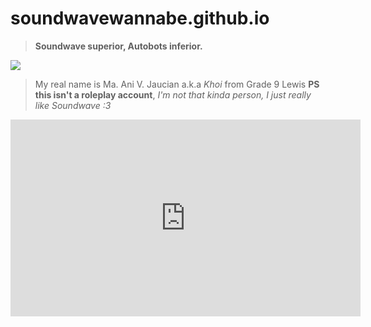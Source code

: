 # soundwavewannabe.github.io
> **Soundwave superior, Autobots inferior.**

<img src="https://encrypted-tbn0.gstatic.com/images?q=tbn:ANd9GcQxD1FKPizJeS8IHl5bV3HeZRz4SjssoOynag&usqp=CAU">





> My real name is Ma. Ani V. Jaucian a.k.a *Khoi* from Grade 9 Lewis
**PS this isn't a roleplay account**, *I'm not that kinda person, I just really like Soundwave :3*



<iframe width="560" height="315" src="https://www.youtube.com/embed/BBJa32lCaaY" title="YouTube video player" frameborder="0" allow="accelerometer; autoplay; clipboard-write; encrypted-media; gyroscope; picture-in-picture" allowfullscreen></iframe>

